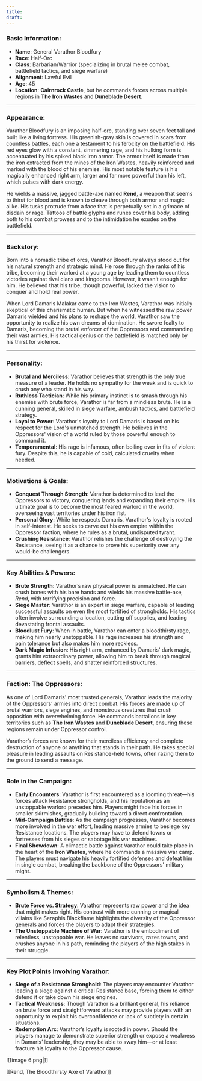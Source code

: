 ```yaml
---
title: 
draft:
---
```

### **Basic Information:**

- **Name**: General Varathor Bloodfury
- **Race**: Half-Orc
- **Class**: Barbarian/Warrior (specializing in brutal melee combat, battlefield tactics, and siege warfare)
- **Alignment**: Lawful Evil
- **Age**: 45
- **Location**: **Cairnrock Castle**, but he commands forces across multiple regions in **The Iron Wastes** and **Duneblade Desert**.

---

### **Appearance**:

Varathor Bloodfury is an imposing half-orc, standing over seven feet tall and built like a living fortress. His greenish-gray skin is covered in scars from countless battles, each one a testament to his ferocity on the battlefield. His red eyes glow with a constant, simmering rage, and his hulking form is accentuated by his spiked black iron armor. The armor itself is made from the iron extracted from the mines of the Iron Wastes, heavily reinforced and marked with the blood of his enemies. His most notable feature is his magically enhanced right arm, larger and far more powerful than his left, which pulses with dark energy.

He wields a massive, jagged battle-axe named **Rend**, a weapon that seems to thirst for blood and is known to cleave through both armor and magic alike. His tusks protrude from a face that is perpetually set in a grimace of disdain or rage. Tattoos of battle glyphs and runes cover his body, adding both to his combat prowess and to the intimidation he exudes on the battlefield.

---

### **Backstory**:

Born into a nomadic tribe of orcs, Varathor Bloodfury always stood out for his natural strength and strategic mind. He rose through the ranks of his tribe, becoming their warlord at a young age by leading them to countless victories against rival clans and kingdoms. However, it wasn’t enough for him. He believed that his tribe, though powerful, lacked the vision to conquer and hold real power.

When Lord Damaris Malakar came to the Iron Wastes, Varathor was initially skeptical of this charismatic human. But when he witnessed the raw power Damaris wielded and his plans to reshape the world, Varathor saw the opportunity to realize his own dreams of domination. He swore fealty to Damaris, becoming the brutal enforcer of the Oppressors and commanding their vast armies. His tactical genius on the battlefield is matched only by his thirst for violence.

---

### **Personality**:

- **Brutal and Merciless**: Varathor believes that strength is the only true measure of a leader. He holds no sympathy for the weak and is quick to crush any who stand in his way.
- **Ruthless Tactician**: While his primary instinct is to smash through his enemies with brute force, Varathor is far from a mindless brute. He is a cunning general, skilled in siege warfare, ambush tactics, and battlefield strategy.
- **Loyal to Power**: Varathor's loyalty to Lord Damaris is based on his respect for the Lord's unmatched strength. He believes in the Oppressors' vision of a world ruled by those powerful enough to command it.
- **Temperamental**: His rage is infamous, often boiling over in fits of violent fury. Despite this, he is capable of cold, calculated cruelty when needed.

---

### **Motivations & Goals**:

- **Conquest Through Strength**: Varathor is determined to lead the Oppressors to victory, conquering lands and expanding their empire. His ultimate goal is to become the most feared warlord in the world, overseeing vast territories under his iron fist.
- **Personal Glory**: While he respects Damaris, Varathor's loyalty is rooted in self-interest. He seeks to carve out his own empire within the Oppressor faction, where he rules as a brutal, undisputed tyrant.
- **Crushing Resistance**: Varathor relishes the challenge of destroying the Resistance, seeing it as a chance to prove his superiority over any would-be challengers.

---

### **Key Abilities & Powers**:

- **Brute Strength**: Varathor’s raw physical power is unmatched. He can crush bones with his bare hands and wields his massive battle-axe, _Rend_, with terrifying precision and force.
- **Siege Master**: Varathor is an expert in siege warfare, capable of leading successful assaults on even the most fortified of strongholds. His tactics often involve surrounding a location, cutting off supplies, and leading devastating frontal assaults.
- **Bloodlust Fury**: When in battle, Varathor can enter a bloodthirsty rage, making him nearly unstoppable. His rage increases his strength and pain tolerance but also makes him more reckless.
- **Dark Magic Infusion**: His right arm, enhanced by Damaris' dark magic, grants him extraordinary power, allowing him to break through magical barriers, deflect spells, and shatter reinforced structures.

---

### **Faction: The Oppressors**:

As one of Lord Damaris' most trusted generals, Varathor leads the majority of the Oppressors’ armies into direct combat. His forces are made up of brutal warriors, siege engines, and monstrous creatures that crush opposition with overwhelming force. He commands battalions in key territories such as **The Iron Wastes** and **Duneblade Desert**, ensuring these regions remain under Oppressor control.

Varathor’s forces are known for their merciless efficiency and complete destruction of anyone or anything that stands in their path. He takes special pleasure in leading assaults on Resistance-held towns, often razing them to the ground to send a message.

---

### **Role in the Campaign**:

- **Early Encounters**: Varathor is first encountered as a looming threat—his forces attack Resistance strongholds, and his reputation as an unstoppable warlord precedes him. Players might face his forces in smaller skirmishes, gradually building toward a direct confrontation.
- **Mid-Campaign Battles**: As the campaign progresses, Varathor becomes more involved in the war effort, leading massive armies to besiege key Resistance locations. The players may have to defend towns or fortresses from his sieges or sabotage his war machines.
- **Final Showdown**: A climactic battle against Varathor could take place in the heart of the **Iron Wastes**, where he commands a massive war camp. The players must navigate his heavily fortified defenses and defeat him in single combat, breaking the backbone of the Oppressors' military might.

---

### **Symbolism & Themes**:

- **Brute Force vs. Strategy**: Varathor represents raw power and the idea that might makes right. His contrast with more cunning or magical villains like Seraphis Blackflame highlights the diversity of the Oppressor generals and forces the players to adapt their strategies.
- **The Unstoppable Machine of War**: Varathor is the embodiment of relentless, unstoppable war. He leaves no survivors, razes towns, and crushes anyone in his path, reminding the players of the high stakes in their struggle.

---

### **Key Plot Points Involving Varathor**:

- **Siege of a Resistance Stronghold**: The players may encounter Varathor leading a siege against a critical Resistance base, forcing them to either defend it or take down his siege engines.
- **Tactical Weakness**: Though Varathor is a brilliant general, his reliance on brute force and straightforward attacks may provide players with an opportunity to exploit his overconfidence or lack of subtlety in certain situations.
- **Redemption Arc**: Varathor’s loyalty is rooted in power. Should the players manage to demonstrate superior strength or expose a weakness in Damaris’ leadership, they may be able to sway him—or at least fracture his loyalty to the Oppressor cause.

![[image 6.png|]]

[[Rend, The Bloodthirsty Axe of Varathor]]
